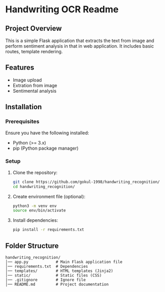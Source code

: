 # Handwriting OCR Readme

## Project Overview
This is a simple Flask application that extracts the text from image and perform sentiment analysis in that in web application. It includes basic routes, template rendering.

## Features
- Image upload
- Extration from image
- Sentimental analysis

## Installation
### Prerequisites
Ensure you have the following installed:
- Python (>= 3.x)
- pip (Python package manager)

### Setup
1. Clone the repository:
   ```sh
   git clone https://github.com/gokul-1998/handwriting_recognition/
   cd handwriting_recognition/
2. Create environment file (optional):
   ```sh
   python3 -m venv env
   source env/bin/activate 
   ```
3. Install dependencies:
   ```sh
   pip install -r requirements.txt
   ```

## Folder Structure
```
handwriting_recognition/
│── app.py            # Main Flask application file
│── requirements.txt  # Dependencies
│── templates/        # HTML templates (Jinja2)
│── static/           # Static files (CSS)
|── .gitignore        # Ignore file
│── README.md         # Project documentation
```
